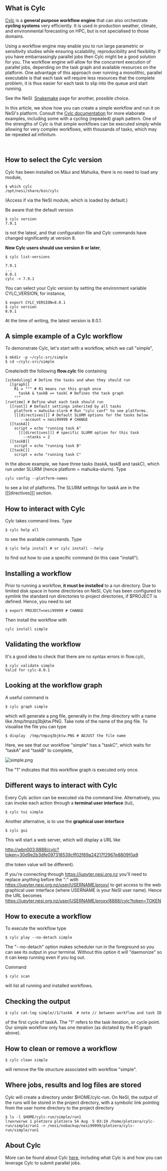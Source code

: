 ## What is Cylc

[Cylc](https://cylc.github.io/) is a **general purpose workflow engine**
that can also orchestrate **cycling systems** very efficiently. It is
used in production weather, climate, and environmental forecasting on
HPC, but is not specialised to those domains.

Using a workflow engine may enable you to run large parametric or
sensitivity studies while ensuring scalability, reproducibility and
flexibility. If you have embarrassingly parallel jobs then Cylc might be
a good solution for you. The workflow engine will allow for the
concurrent execution of parallel jobs, depending on the task graph and
available resources on the platform. One advantage of this approach over
running a monolithic, parallel executable is that each task will require
less resources that the complete problem, it is thus easier for each
task to slip into the queue and start running.

See the NeSI  [Snakemake](https://snakemake-on-nesi.sschmeier.com/) page
for another, possible choice.

In this article, we show how you can create a simple workflow and run it
on NeSI's platform. Consult the [Cylc
documentation](https://cylc.github.io/documentation/) for more elaborate
examples, including some with a cycling (repeated) graph pattern. One of
the strengths of Cylc is that simple workflows can be executed simply
while allowing for very complex workflows, with thousands of tasks,
which may be repeated ad infinitum. 

 

## How to select the Cylc version

Cylc has been installed on Māui and Mahuika, there is no need to load
any module,

    $ which cylc
    /opt/nesi/share/bin/cylc

(Access if via the NeSI module, which is loaded by default.)

Be aware that the default version

    $ cylc version
    7.9.1

is not the latest, and that configuration file and Cylc commands have
changed significantly at version 8.

**New Cylc users should use version 8 or later**,

    $ cylc list-versions

    7.9.1 
    ...
    8.0.1 
    cylc -> 7.9.1

You can select your Cylc version by setting the environment variable
CYLC\_VERSION, for instance,

    $ export CYLC_VERSION=8.0.1
    $ cylc version
    8.0.1

At the time of writing, the latest version is 8.0.1.

## A simple example of a Cylc workflow

To demonstrate Cylc, let's start with a workflow, which we call
"simple",

    $ mkdir -p ~/cylc-src/simple
    $ cd ~/cylc-src/simple

Create/edit the following **flow.cylc** file containing

    [scheduling] # Define the tasks and when they should run
      [[graph]]
        R1 = """ # R1 means run this graph once
          taskA & taskB => taskC # Defines the task graph
        """
    [runtime] # Define what each task should run
      [[root]] # Default settings inherited by all tasks
        platform = mahuika-slurm # Run "cylc conf" to see platforms. 
        [[[directives]]] # Default SLURM options for the tasks below
           --account = nesi99999 # CHANGE
      [[taskA]]
        script = echo "running task A"
          [[[directives]]] # specific SLURM option for this task
            --ntasks = 2
      [[taskB]]
        script = echo "running task B"
      [[taskC]]
        script = echo "running task C"

In the above example, we have three tasks (taskA, taskB and taskC),
which run under SLURM (hence platform = mahuika-slurm). Type

    cylc config --platform-names

<span class="s1">to see a list of platforms. The SLURM settings for
taskA are in the \[\[\[directives\]\]\] section.</span>

## How to interact with Cylc

Cylc takes command lines. Type 

    $ cylc help all

to see the available commands. Type 

    $ cylc help install # or cylc install --help

to find out how to use a specific command (in this case "install").

## Installing a workflow

Prior to running a workflow, **it must be installed** to a run
directory. Due to limited disk space in home directories on NeSI, Cylc
has been configured to symlink the standard run directories to project
directories, if $PROJECT is defined. Hence, you need to set

    $ export PROJECT=nesi99999 # CHANGE

Then install the workflow with

    cylc install simple

## Validating the workflow

It's a good idea to check that there are no syntax errors in flow.cylc,

    $ cylc validate simple
    Valid for cylc-8.0.1

## Looking at the workflow graph

A useful command is 

    $ cylc graph simple

which will generate a png file, generally in the /tmp directory with a
name like <span class="s1">/tmp/tmpzq3bjktw.PNG. Take note of the name
of the png file. To visualise the file you can type </span>

    $ display  /tmp/tmpzq3bjktw.PNG # ADJUST the file name

Here, we see that our workflow "simple" has a "taskC", which waits for
"taskA" and "taskB" to complete,

![simple.png](img/simple.png)

The "1" indicates that this workflow graph is executed only once.

## Different ways to interact with Cylc

Every Cylc action can be executed via the command line. Alternatively,
you can invoke each action through a **terminal user interface** (tui), 

    $ cylc tui simple

Another alternative, is to use the **graphical user interface**

    $ cylc gui

This will start a web server, which will display a URL like

<http://wbn003:8888/cylc?token=30d9e2b3dfe097318539cff02f69a24217f2967e8809f0a9>

(the token value will be different). 

If you're connecting through <https://jupyter.nesi.org.nz> you'll need
to replace anything before the ":" with
<https://jupyter.nesi.org.nz/user/USERNAME/proxy/> to get access to the
web graphical user interface (where USERNAME is your NeSI user name).
Hence the URL becomes
<https://jupyter.nesi.org.nz/user/USERNAME/proxy/>[8888/cylc?token=TOKEN](http://wbn003:8888/cylc?token=30d9e2b3dfe097318539cff02f69a24217f2967e8809f0a9)

## How to execute a workflow

To execute the workflow type

    $ cylc play --no-detach simple

The "--no-detach" option makes scheduler run in the foreground so you
can see its output in your terminal. Without this option it will
"daemonize" so it can keep running even if you log out.

Command

    $ cylc scan

will list all running and installed workflows.<span class="s1"></span>

## Checking the output

    $ cylc cat-log simple//1/taskA  # note // between workflow and task ID

of the first cycle of taskA. The "1" refers to the task iteration, or
cycle point. Our simple workflow only has one iteration (as dictated by
the R1 graph above). 

## How to clean or remove a workflow

    $ cylc clean simple

will remove the file structure associated with workflow "simple".

## Where jobs, results and log files are stored

Cylc will create a directory under $HOME/cylc-run. On NeSI, the output
of the runs will be stored in the project directory, with a symbolic
link pointing from the user home directory to the project directory

    $ ls -l $HOME/cylc-run/simple/run1
    lrwxrwxrwx 1 pletzera pletzera 54 Aug  5 03:19 /home/pletzera/cylc-run/simple/run1 -> /nesi/nobackup/nesi99999/pletzera/cylc-run/simple/run1

## About Cylc

More can be found about Cylc
[here](https://cylc.github.io/cylc-doc/nightly/html/tutorial/index.html),
including what Cylc is and how you can leverage Cylc to submit parallel
jobs.
